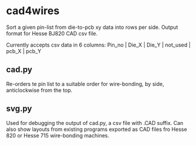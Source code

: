 # cad4wires
Sort a given pin-list from die-to-pcb xy data into rows per side. Output format for Hesse BJ820 CAD csv file.

Currently accepts csv data in 6 columns:
Pin_no | Die_X | Die_Y | not_used | pcb_X | pcb_Y

## cad.py
Re-orders te pin list to a suitable order for wire-bonding, by side, anticlockwise from the top.

## svg.py
Used for debugging the output of cad.py, a csv file with .CAD suffix.
Can also show layouts from existing programs exported as CAD files fro Hesse 820 or Hesse 715 wire-bonding machines.
